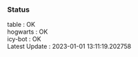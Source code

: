 ### Status


table : OK  
hogwarts : OK  
icy-bot : OK  
Latest Update : 2023-01-01 13:11:19.202758
